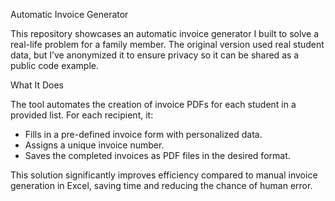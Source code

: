 Automatic Invoice Generator

This repository showcases an automatic invoice generator I built to solve a real-life problem for a family member.
The original version used real student data, but I’ve anonymized it to ensure privacy so it can be shared as a public code example.

What It Does

The tool automates the creation of invoice PDFs for each student in a provided list. For each recipient, it:
- Fills in a pre-defined invoice form with personalized data.
- Assigns a unique invoice number.
- Saves the completed invoices as PDF files in the desired format.

This solution significantly improves efficiency compared to manual invoice generation in Excel, saving time and reducing the chance of human error.
